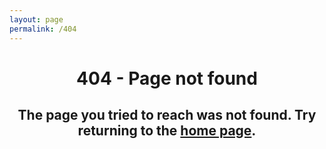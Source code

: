 ```yaml
---
layout: page
permalink: /404
---
```


<head>
	<link rel="stylesheet" href="style/stylesheet.css">
	<title>404 - Page not found</title>
</head>
<body>
	<h1 style="text-align: center;">404 - Page not found</h1>
	<h2 style="text-align: center;">The page you tried to reach was not found. Try returning to the <a href="index.html">home page<a>.
</body>
